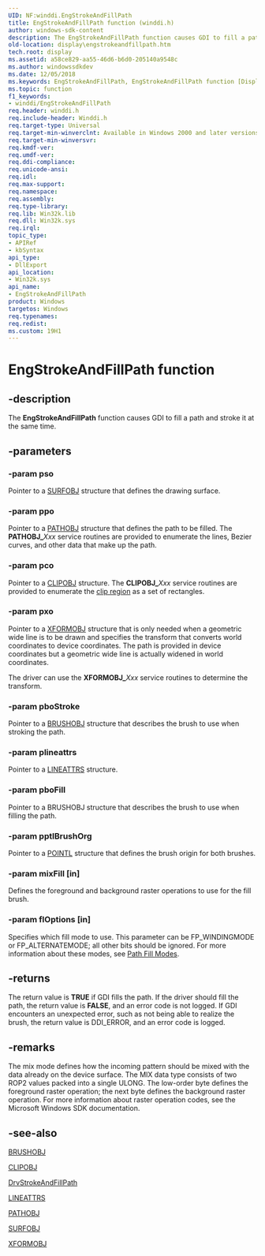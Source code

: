 ```yaml
---
UID: NF:winddi.EngStrokeAndFillPath
title: EngStrokeAndFillPath function (winddi.h)
author: windows-sdk-content
description: The EngStrokeAndFillPath function causes GDI to fill a path and stroke it at the same time.
old-location: display\engstrokeandfillpath.htm
tech.root: display
ms.assetid: a58ce829-aa55-46d6-b6d0-205140a9548c
ms.author: windowssdkdev
ms.date: 12/05/2018
ms.keywords: EngStrokeAndFillPath, EngStrokeAndFillPath function [Display Devices], display.engstrokeandfillpath, gdifncs_aad2693d-6a0e-40ab-ad95-aa38e77c7651.xml, winddi/EngStrokeAndFillPath
ms.topic: function
f1_keywords:
- winddi/EngStrokeAndFillPath
req.header: winddi.h
req.include-header: Winddi.h
req.target-type: Universal
req.target-min-winverclnt: Available in Windows 2000 and later versions of the Windows operating systems.
req.target-min-winversvr: 
req.kmdf-ver: 
req.umdf-ver: 
req.ddi-compliance: 
req.unicode-ansi: 
req.idl: 
req.max-support: 
req.namespace: 
req.assembly: 
req.type-library: 
req.lib: Win32k.lib
req.dll: Win32k.sys
req.irql: 
topic_type:
- APIRef
- kbSyntax
api_type:
- DllExport
api_location:
- Win32k.sys
api_name:
- EngStrokeAndFillPath
product: Windows
targetos: Windows
req.typenames: 
req.redist: 
ms.custom: 19H1
---
```


# EngStrokeAndFillPath function


## -description


The <b>EngStrokeAndFillPath</b> function causes GDI to fill a path and stroke it at the same time.


## -parameters




### -param pso

Pointer to a <a href="https://docs.microsoft.com/windows/desktop/api/winddi/ns-winddi-surfobj">SURFOBJ</a> structure that defines the drawing surface.


### -param ppo

Pointer to a <a href="https://docs.microsoft.com/windows/desktop/api/winddi/ns-winddi-pathobj">PATHOBJ</a> structure that defines the path to be filled. The <b>PATHOBJ_</b><i>Xxx</i> service routines are provided to enumerate the lines, Bezier curves, and other data that make up the path.


### -param pco

Pointer to a <a href="https://docs.microsoft.com/windows/desktop/api/winddi/ns-winddi-clipobj">CLIPOBJ</a> structure. The <b>CLIPOBJ_</b><i>Xxx</i> service routines are provided to enumerate the <a href="https://docs.microsoft.com/windows-hardware/drivers/">clip region</a> as a set of rectangles.


### -param pxo

Pointer to a <a href="https://docs.microsoft.com/previous-versions/windows/hardware/drivers/ff570618(v=vs.85)">XFORMOBJ</a> structure that is only needed when a geometric wide line is to be drawn and specifies the transform that converts world coordinates to device coordinates. The path is provided in device coordinates but a geometric wide line is actually widened in world coordinates.

The driver can use the <b>XFORMOBJ_</b><i>Xxx</i> service routines to determine the transform.


### -param pboStroke

Pointer to a <a href="https://docs.microsoft.com/windows/desktop/api/winddi/ns-winddi-brushobj">BRUSHOBJ</a> structure that describes the brush to use when stroking the path.


### -param plineattrs

Pointer to a <a href="https://docs.microsoft.com/windows/desktop/api/winddi/ns-winddi-lineattrs">LINEATTRS</a> structure.


### -param pboFill

Pointer to a BRUSHOBJ structure that describes the brush to use when filling the path.


### -param pptlBrushOrg

Pointer to a <a href="https://docs.microsoft.com/windows/desktop/api/windef/ns-windef-pointl">POINTL</a> structure that defines the brush origin for both brushes.


### -param mixFill [in]

Defines the foreground and background raster operations to use for the fill brush.


### -param flOptions [in]

Specifies which fill mode to use. This parameter can be FP_WINDINGMODE or FP_ALTERNATEMODE; all other bits should be ignored. For more information about these modes, see <a href="https://docs.microsoft.com/windows-hardware/drivers/display/path-fill-modes">Path Fill Modes</a>.


## -returns



The return value is <b>TRUE</b> if GDI fills the path. If the driver should fill the path, the return value is <b>FALSE</b>, and an error code is not logged. If GDI encounters an unexpected error, such as not being able to realize the brush, the return value is DDI_ERROR, and an error code is logged.




## -remarks



The mix mode defines how the incoming pattern should be mixed with the data already on the device surface. The MIX data type consists of two ROP2 values packed into a single ULONG. The low-order byte defines the foreground raster operation; the next byte defines the background raster operation. For more information about raster operation codes, see the Microsoft Windows SDK documentation.




## -see-also




<a href="https://docs.microsoft.com/windows/desktop/api/winddi/ns-winddi-brushobj">BRUSHOBJ</a>



<a href="https://docs.microsoft.com/windows/desktop/api/winddi/ns-winddi-clipobj">CLIPOBJ</a>



<a href="https://docs.microsoft.com/windows/desktop/api/winddi/nf-winddi-drvstrokeandfillpath">DrvStrokeAndFillPath</a>



<a href="https://docs.microsoft.com/windows/desktop/api/winddi/ns-winddi-lineattrs">LINEATTRS</a>



<a href="https://docs.microsoft.com/windows/desktop/api/winddi/ns-winddi-pathobj">PATHOBJ</a>



<a href="https://docs.microsoft.com/windows/desktop/api/winddi/ns-winddi-surfobj">SURFOBJ</a>



<a href="https://docs.microsoft.com/previous-versions/windows/hardware/drivers/ff570618(v=vs.85)">XFORMOBJ</a>
 

 

